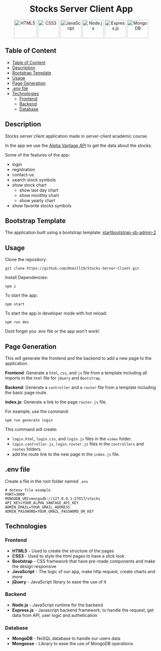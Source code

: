 <h1 align="center">Stocks Server Client App</h1>

<p align="center" width="100%">
    <a href="#"><img align="center" src="https://user-images.githubusercontent.com/66797449/179540009-d72560a4-a0d9-4501-998b-9d1ddffa3512.svg" title="HTML5" width="75" height="60"/></a>
    <a href="#"><img align="center" src="https://user-images.githubusercontent.com/66797449/179540036-3ec09de3-b769-4b8c-9881-0165b3140960.svg" title="CSS3" width="70" height="60"/></a>
    <a href="#"><img align="center" src="https://user-images.githubusercontent.com/66797449/179608597-7d07727b-ec72-49ee-9d57-793d364dabfe.svg" title="JavaScript" width="70" height="60"/></a>
    <a href="#"><img align="center" src="https://user-images.githubusercontent.com/66797449/179540169-5ef02758-a7bc-437d-bf61-d9699c7e21d7.svg" title="Node.js" width="70" height="60"/></a>
    <a href="#"><img align="center" src="https://user-images.githubusercontent.com/66797449/180653937-3fdf6a5a-ac5e-41fa-aa3b-ba3cdc41422f.svg" title="Express.js" width="70" height="60"/></a>
    <a href="#"><img align="center" src="https://user-images.githubusercontent.com/66797449/179544088-763e1c43-7aad-4749-a8c4-6692742508ee.svg" title="MongoDB" width="70" height="60"/></a>
</p>

## Table of Content

- [Table of Content](#table-of-content)
- [Description](#description)
- [Bootstrap Template](#bootstrap-template)
- [Usage](#usage)
- [Page Generation](#page-generation)
- [.env file](#env-file)
- [Technologies](#technologies)
  - [Frontend](#frontend)
  - [Backend](#backend)
  - [Database](#database)

## Description
Stocks server client application made in server-client academic course.

In the app we use the [Alpha Vantage API](https://www.alphavantage.co/) to get the data about the stocks.

Some of the features of the app:
- login
- registration
- contact-us
- search stock symbols
- show stock chart
  - show last day chart
  - show monthly chart
  - show yearly chart
- show favorite stocks symbols

## Bootstrap Template

The application built using a bootstrap template: [startbootstrap-sb-admin-2](https://github.com/startbootstrap/startbootstrap-sb-admin-2)

## Usage

Clone the repository:
```
git clone https://github.com/Oneill19/Stocks-Server-Client.git
```

Install Dependencies:
```
npm i
```

To start the app:
```
npm start
```

To start the app in developer mode with hot reload:
```
npm run dev
```

Dont forget you .env file or the app won't work!

## Page Generation

This will generate the frontend and the backend to add a new page to the application.

**Frontend**: Generate a `html`, `css`, and `js` file from a template including all imports in the `html` file for `jQuery` and `Bootstrap`.

**Backend**: Generate a `controller` and a `router` file from a template including the basic page route.

**index.js**: Generate a link to the page `router.js` file.

For example, use the command:
```
npm run generate login
```

This command will create:
  - `login.html`, `login.css`, and `login.js` files in the `views` folder.
  - `login.controller.js`, `login.router.js` files in the `controllers` and `routes` folders.
  - add the route link to the new page in the `index.js` file.


## .env file
Create a file in the root folder named `.env`

```
# dotenv file example
PORT=3000
MONGODB_URI=mongodb://127.0.0.1:27017/stocks
API_KEY=YOUR_ALPHA_VANTAGE_API_KEY
ADMIN_EMAIL=YOUR_GMAIL_ADDRESS
ADMIN_PASSWORD=YOUR_GMAIL_PASSWORD_OR_KEY
```

## Technologies

### Frontend
- **HTML5** - Used to create the structure of the pages
- **CSS3** - Used to style the html pages to have a slick look
- **Bootstrap** - CSS framework that have pre-made components and make the design responsive
- **JavaScript** - The logic of our app, make http request, create charts and more
- **jQuery** - JavaScript library to ease the use of it

### Backend
- **Node.js** - JavaScript runtime for the backend
- **Express.js** - Javascript backend framework, to handle the request, get data from API, user logic and authetication

### Database
- **MongoDB** - NoSQL database to handle our users data
- **Mongoose** - Library to ease the use of MongoDB operations
